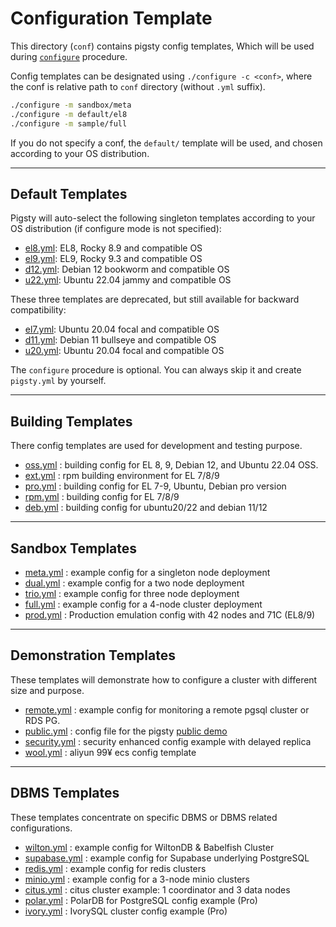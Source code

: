 # Configuration Template

This directory (`conf`) contains pigsty config templates, Which will be used during [`configure`](https://pigsty.io/docs/setup/install/#configure) procedure.

Config templates can be designated using `./configure -c <conf>`, where the conf is relative path to `conf` directory (without `.yml` suffix).

```bash
./configure -m sandbox/meta
./configure -m default/el8
./configure -m sample/full
```

If you do not specify a conf, the `default/` template will be used, and chosen according to your OS distribution. 



----------

## Default Templates

Pigsty will auto-select the following singleton templates according to your OS distribution (if configure mode is not specified):

* [el8.yml](default/el8.yml): EL8, Rocky 8.9 and compatible OS
* [el9.yml](default/el9.yml): EL9, Rocky 9.3 and compatible OS
* [d12.yml](default/d12.yml): Debian 12 bookworm and compatible OS
* [u22.yml](default/u22.yml): Ubuntu 22.04 jammy and compatible OS

These three templates are deprecated, but still available for backward compatibility:

* [el7.yml](default/el7.yml): Ubuntu 20.04 focal and compatible OS
* [d11.yml](default/d11.yml): Debian 11 bullseye and compatible OS
* [u20.yml](default/u20.yml): Ubuntu 20.04 focal and compatible OS

The `configure` procedure is optional. You can always skip it and create `pigsty.yml` by yourself.


----------

## Building Templates

There config templates are used for development and testing purpose.

* [oss.yml](build/oss.yml) : building config for EL 8, 9, Debian 12, and Ubuntu 22.04 OSS.
* [ext.yml](build/ext.yml) : rpm building environment for EL 7/8/9
* [pro.yml](build/pro.yml) : building config for EL 7-9, Ubuntu, Debian pro version
* [rpm.yml](build/rpm.yml) : building config for EL 7/8/9
* [deb.yml](build/deb.yml) : building config for ubuntu20/22 and debian 11/12


----------

## Sandbox Templates

* [meta.yml](sandbox/meta.yml) : example config for a singleton node deployment
* [dual.yml](sandbox/dual.yml) : example config for a two node deployment
* [trio.yml](sandbox/trio.yml) : example config for three node deployment
* [full.yml](sandbox/full.yml) : example config for a 4-node cluster deployment
* [prod.yml](sandbox/prod.yml) : Production emulation config with 42 nodes and 71C (EL8/9)


----------

## Demonstration Templates

These templates will demonstrate how to configure a cluster with different size and purpose.

* [remote.yml](remote.yml) : example config for monitoring a remote pgsql cluster or RDS PG.
* [public.yml](public.yml) : config file for the pigsty [public demo](https://demo.pigsty.cc)
* [security.yml](security.yml) : security enhanced config example with delayed replica
* [wool.yml](wool.yml) : aliyun 99¥ ecs config template


----------

## DBMS Templates

These templates concentrate on specific DBMS or DBMS related configurations.

* [wilton.yml](dbms/wilton.yml) : example config for WiltonDB & Babelfish Cluster
* [supabase.yml](dbms/supabase.yml) : example config for Supabase underlying PostgreSQL
* [redis.yml](dbms/redis.yml) : example config for redis clusters
* [minio.yml](dbms/minio.yml) : example config for a 3-node minio clusters
* [citus.yml](dbms/citus.yml) : citus cluster example: 1 coordinator and 3 data nodes
* [polar.yml](dbms/polar.yml) : PolarDB for PostgreSQL config example (Pro)
* [ivory.yml](dbms/ivory.yml) : IvorySQL cluster config example (Pro)

